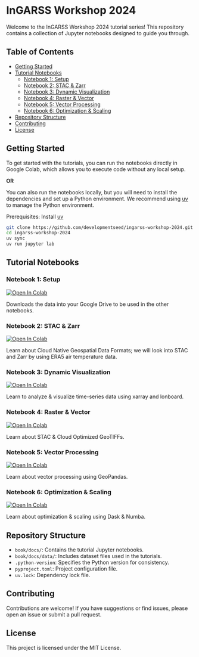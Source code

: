 # InGARSS Workshop 2024

Welcome to the InGARSS Workshop 2024 tutorial series! This repository contains a collection of Jupyter notebooks designed to guide you through.

## Table of Contents

- [Getting Started](#getting-started)
- [Tutorial Notebooks](#tutorial-notebooks)
  - [Notebook 1: Setup](https://colab.research.google.com/github/developmentseed/ingarss-workshop-2024/blob/main/book/docs/00_setup.ipynb)
  - [Notebook 2: STAC & Zarr](https://colab.research.google.com/github/developmentseed/ingarss-workshop-2024/blob/main/book/docs/01_stac_and_zarr.ipynb)
  - [Notebook 3: Dynamic Visualization](https://colab.research.google.com/github/developmentseed/ingarss-workshop-2024/blob/main/book/docs/02_dynamic_visualization.ipynb)
  - [Notebook 4: Raster & Vector](https://colab.research.google.com/github/developmentseed/ingarss-workshop-2024/blob/main/book/docs/03_raster_and_vector.ipynb)
  - [Notebook 5: Vector Processing](https://colab.research.google.com/github/developmentseed/ingarss-workshop-2024/blob/main/book/docs/04_vector_processing.ipynb)
  - [Notebook 6: Optimization & Scaling](https://colab.research.google.com/github/developmentseed/ingarss-workshop-2024/blob/main/book/docs/05_optimization_and_scaling.ipynb)
- [Repository Structure](#repository-structure)
- [Contributing](#contributing)
- [License](#license)

## Getting Started

To get started with the tutorials, you can run the notebooks directly in Google Colab, which allows you to execute code without any local setup.

**OR**

You can also run the notebooks locally, but you will need to install the dependencies and set up a Python environment. We recommend using [uv](https://docs.astral.sh/uv/) to manage the Python environment.

Prerequisites:
Install [uv](https://docs.astral.sh/uv/getting-started/installation/)

```bash
git clone https://github.com/developmentseed/ingarss-workshop-2024.git
cd ingarss-workshop-2024
uv sync
uv run jupyter lab
```

## Tutorial Notebooks

### Notebook 1: Setup

[![Open In Colab](https://colab.research.google.com/assets/colab-badge.svg)](https://colab.research.google.com/github/developmentseed/ingarss-workshop-2024/blob/main/book/docs/00_setup.ipynb)

Downloads the data into your Google Drive to be used in the other notebooks.

### Notebook 2: STAC & Zarr

[![Open In Colab](https://colab.research.google.com/assets/colab-badge.svg)](https://colab.research.google.com/github/developmentseed/ingarss-workshop-2024/blob/main/book/docs/01_stac_and_zarr.ipynb)

Learn about Cloud Native Geospatial Data Formats; we will look into STAC and Zarr by using ERA5 air temperature data.

### Notebook 3: Dynamic Visualization

[![Open In Colab](https://colab.research.google.com/assets/colab-badge.svg)](https://colab.research.google.com/github/developmentseed/ingarss-workshop-2024/blob/main/book/docs/02_dynamic_visualization.ipynb)

Learn to analyze & visualize time-series data using xarray and lonboard.

### Notebook 4: Raster & Vector

[![Open In Colab](https://colab.research.google.com/assets/colab-badge.svg)](https://colab.research.google.com/github/developmentseed/ingarss-workshop-2024/blob/main/book/docs/03_raster_and_vector.ipynb)

Learn about STAC & Cloud Optimized GeoTIFFs.

### Notebook 5: Vector Processing

[![Open In Colab](https://colab.research.google.com/assets/colab-badge.svg)](https://colab.research.google.com/github/developmentseed/ingarss-workshop-2024/blob/main/book/docs/04_vector_processing.ipynb)

Learn about vector processing using GeoPandas.

### Notebook 6: Optimization & Scaling

[![Open In Colab](https://colab.research.google.com/assets/colab-badge.svg)](https://colab.research.google.com/github/developmentseed/ingarss-workshop-2024/blob/main/book/docs/05_optimization_and_scaling.ipynb)

Learn about optimization & scaling using Dask & Numba.

## Repository Structure

- `book/docs/`: Contains the tutorial Jupyter notebooks.
- `book/docs/data/`: Includes dataset files used in the tutorials.
- `.python-version`: Specifies the Python version for consistency.
- `pyproject.toml`: Project configuration file.
- `uv.lock`: Dependency lock file.

## Contributing

Contributions are welcome! If you have suggestions or find issues, please open an issue or submit a pull request.

## License

This project is licensed under the MIT License.
